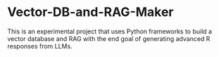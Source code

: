 # Vector-DB-and-RAG-Maker
This is an experimental project that uses Python frameworks to build a vector database and RAG with the end goal of generating advanced R responses from LLMs.
